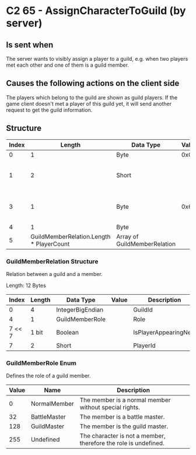# C2 65 - AssignCharacterToGuild (by server)

## Is sent when

The server wants to visibly assign a player to a guild, e.g. when two players met each other and one of them is a guild member.

## Causes the following actions on the client side

The players which belong to the guild are shown as guild players. If the game client doesn't met a player of this guild yet, it will send another request to get the guild information.

## Structure

| Index | Length | Data Type | Value | Description |
|-------|--------|-----------|-------|-------------|
| 0 | 1 |   Byte   | 0xC2  | [Packet type](PacketTypes.md) |
| 1 | 2 |    Short   |      | Packet header - length of the packet |
| 3 | 1 |    Byte   | 0x65  | Packet header - packet type identifier |
| 4 | 1 | Byte |  | PlayerCount |
| 5 | GuildMemberRelation.Length * PlayerCount | Array of GuildMemberRelation |  | Members |

### GuildMemberRelation Structure

Relation between a guild and a member.

Length: 12 Bytes

| Index | Length | Data Type | Value | Description |
|-------|--------|-----------|-------|-------------|
| 0 | 4 | IntegerBigEndian |  | GuildId |
| 4 | 1 | GuildMemberRole |  | Role |
| 7 << 7 | 1 bit | Boolean |  | IsPlayerAppearingNew |
| 7 | 2 | Short |  | PlayerId |

### GuildMemberRole Enum

Defines the role of a guild member.

| Value | Name | Description |
|-------|------|-------------|
| 0 | NormalMember | The member is a normal member without special rights. |
| 32 | BattleMaster | The member is a battle master. |
| 128 | GuildMaster | The member is the guild master. |
| 255 | Undefined | The character is not a member, therefore the role is undefined. |